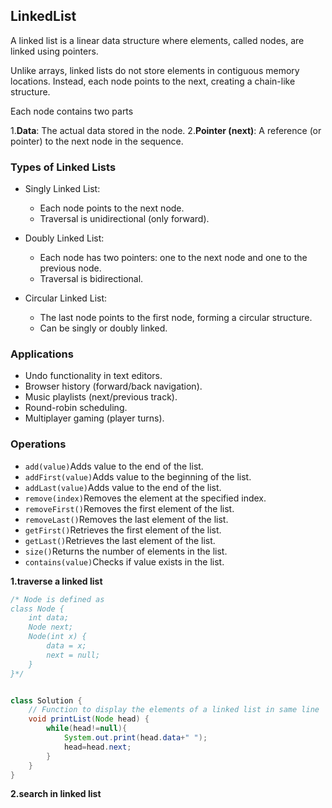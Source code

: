 ## LinkedList

A linked list is a linear data structure where elements, called nodes, are linked using pointers.

Unlike arrays, linked lists do not store elements in contiguous memory locations. Instead, each node points to the next, creating a chain-like structure.

Each node contains two parts

1.**Data**: The actual data stored in the node.
2.**Pointer (next)**: A reference (or pointer) to the next node in the sequence.

### Types of Linked Lists
- Singly Linked List:

  - Each node points to the next node.
  - Traversal is unidirectional (only forward).
- Doubly Linked List:

  - Each node has two pointers: one to the next node and one to the previous node.
  - Traversal is bidirectional.
- Circular Linked List:

  - The last node points to the first node, forming a circular structure.
  - Can be singly or doubly linked.

### Applications

- Undo functionality in text editors.
- Browser history (forward/back navigation).
- Music playlists (next/previous track).
- Round-robin scheduling.
- Multiplayer gaming (player turns).

### Operations

- `add(value)`Adds value to the end of the list.
- `addFirst(value)`Adds value to the beginning of the list.
- `addLast(value)`Adds value to the end of the list.
- `remove(index)`Removes the element at the specified index.
- `removeFirst()`Removes the first element of the list.
- `removeLast()`Removes the last element of the list.
- `getFirst()`Retrieves the first element of the list.
- `getLast()`Retrieves the last element of the list.
- `size()`Returns the number of elements in the list.
- `contains(value)`Checks if value exists in the list.


**1.traverse a linked list**

```java
/* Node is defined as
class Node {
    int data;
    Node next;
    Node(int x) {
        data = x;
        next = null;
    }
}*/


class Solution {
    // Function to display the elements of a linked list in same line
    void printList(Node head) {
        while(head!=null){
            System.out.print(head.data+" ");
            head=head.next;
        }
    }
}
```

**2.search in linked list**



